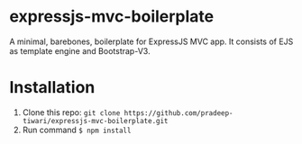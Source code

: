 # expressjs-mvc-boilerplate
A minimal, barebones, boilerplate for ExpressJS MVC app. It consists of EJS as template engine and Bootstrap-V3.

# Installation
1) Clone this repo: 
  ```git clone https://github.com/pradeep-tiwari/expressjs-mvc-boilerplate.git```
2) Run command 
  ```$ npm install```

